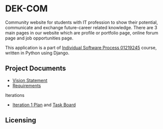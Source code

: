 # DEK-COM

Community website for students with IT profession to show their potential, communicate and  exchange future-career related knowledge. There are 3 main pages in our website which are profile or portfolio page, online forum page and job opportunities page.

This application is a part of [Individual Software Process 01219245](https://cpske.github.io/ISP/) course, written in Python using Django. 

## Project Documents

* [Vision Statement](../../wiki/Vision%20of%20DEK%20COM%20application)
* [Requirements](../../wiki/Requirements)

Iterations
* [Iteration 1 Plan](../../wiki/Iteration%201%20Plan) and [Task Board](../../projects/1)

## Licensing
